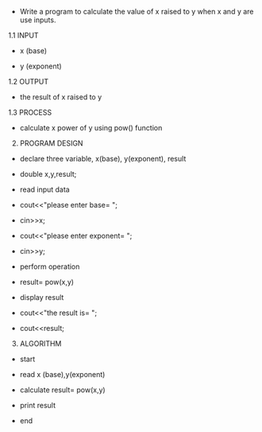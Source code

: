 - Write a program to calculate the value of x raised to y when x and y are use inputs.

1.1 INPUT

- x (base)

- y (exponent)

1.2 OUTPUT

- the result of x raised to y

1.3 PROCESS

- calculate x power of y using pow() function


2. PROGRAM DESIGN

- declare three variable, x(base), y(exponent), result

- double x,y,result;

- read input data

- cout<<"please enter base= ";

- cin>>x;

- cout<<"please enter exponent= ";

- cin>>y;

- perform operation

- result= pow(x,y)

- display result

- cout<<"the result is= ";

- cout<<result;

3. ALGORITHM

- start

- read x (base),y(exponent)

- calculate result= pow(x,y)

- print result

- end







